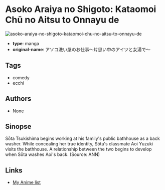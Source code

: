 # Asoko Araiya no Shigoto: Kataomoi Chū no Aitsu to Onnayu de

![asoko-araiya-no-shigoto-kataomoi-chu-no-aitsu-to-onnayu-de](https://cdn.myanimelist.net/images/manga/3/248667.jpg)

-   **type**: manga
-   **original-name**: アソコ洗い屋のお仕事～片思い中のアイツと女湯で～

## Tags

-   comedy
-   ecchi

## Authors

-   None

## Sinopse

Sōta Tsukishima begins working at his family's public bathhouse as a back washer. While concealing her true identity, Sōta's classmate Aoi Yuzuki visits the bathhouse. A relationship between the two begins to develop when Sōta washes Aoi's back.
(Source: ANN)

## Links

-   [My Anime list](https://myanimelist.net/manga/120127/Asoko_Araiya_no_Shigoto__Kataomoi_Chū_no_Aitsu_to_Onnayu_de)
